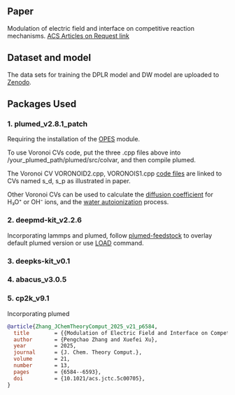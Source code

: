 ## Paper

Modulation of electric field and interface on competitive reaction mechanisms. [ACS Articles on Request link](https://pubs.acs.org/articlesonrequest/AOR-NMVU6VAHH7GKQHZNMPMC)

## Dataset and model

The data sets for training the DPLR model and DW model are uploaded to [Zenodo](https://zenodo.org/records/14469805).

## Packages Used

### 1. plumed_v2.8.1_patch
Requiring the installation of the [OPES](https://www.plumed.org/doc-v2.8/user-doc/html/_o_p_e_s.html) module. 

To use Voronoi CVs code, put the three .cpp files above into /your_plumed_path/plumed/src/colvar, and then compile plumed. 

The Voronoi CV VORONOID2.cpp, VORONOIS1.cpp [code files](https://github.com/Zhang-pchao/GlycineTautomerism/tree/main/Voronoi_collective_variables) are linked to CVs named s_d, s_p as illustrated in paper. 

Other Voronoi CVs can be used to calculate the [diffusion coefficient](https://github.com/Zhang-pchao/OilWaterInterface/tree/main/Ion_Diffusion_Coefficient) for H₃O⁺ or OH⁻ ions, and the [water autoionization](https://github.com/Zhang-pchao/OilWaterInterface/tree/main) process.

### 2. deepmd-kit_v2.2.6
Incorporating lammps and plumed, follow [plumed-feedstock](https://github.com/Zhang-pchao/plumed-feedstock/tree/devel) to overlay default plumed version or use [LOAD](https://www.plumed.org/doc-v2.8/user-doc/html/_l_o_a_d.html) command.

### 3. deepks-kit_v0.1

### 4. abacus_v3.0.5

### 5. cp2k_v9.1
Incorporating plumed

```bibtex
@article{Zhang_JChemTheoryComput_2025_v21_p6584,
  title        = {{Modulation of Electric Field and Interface on Competitive Reaction Mechanisms}},
  author       = {Pengchao Zhang and Xuefei Xu},
  year         = 2025,
  journal      = {J. Chem. Theory Comput.},
  volume       = 21,
  number       = 13,
  pages        = {6584--6593},
  doi          = {10.1021/acs.jctc.5c00705},
}
